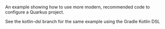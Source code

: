 An example showing how to use more modern, recommended code to configure a Quarkus project.

See the kotlin-dsl branch for the same example using the Gradle Kotlin DSL
